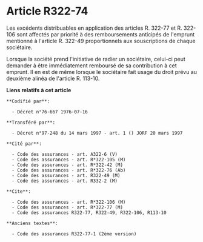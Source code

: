 # Article R322-74

Les excédents distribuables en application des articles R. 322-77 et R. 322-106 sont affectés par priorité à des
remboursements anticipés de l'emprunt mentionné à l'article R. 322-49 proportionnels aux souscriptions de chaque sociétaire.

Lorsque la société prend l'initiative de radier un sociétaire, celui-ci peut demander à être immédiatement remboursé de sa
contribution à cet emprunt. Il en est de même lorsque le sociétaire fait usage du droit prévu au deuxième alinéa de l'article
R. 113-10.

**Liens relatifs à cet article**

	**Codifié par**:

	  - Décret n°76-667 1976-07-16

	**Transféré par**:

	  - Décret n°97-248 du 14 mars 1997 - art. 1 () JORF 20 mars 1997

	**Cité par**:

	  - Code des assurances - art. A322-6 (V)
	  - Code des assurances - art. R*322-105 (M)
	  - Code des assurances - art. R*322-42 (M)
	  - Code des assurances - art. R*322-76 (Ab)
	  - Code des assurances - art. R322-49 (M)
	  - Code des assurances - art. R332-2 (M)

	**Cite**:

	  - Code des assurances - art. R*322-106 (M)
	  - Code des assurances - art. R*322-77 (M)
	  - Code des assurances R322-77, R322-49, R322-106, R113-10

	**Anciens textes**:

	  - Code des assurances R322-77-1 (2ème version)
